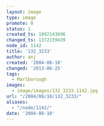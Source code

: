 ```yaml
---
layout: image
type: image
promote: 0
status: 1
created_ts: 1092143696
changed_ts: 1372159439
node_id: 1142
title: '132_3233'
author: anj
created: '2004-08-10'
changed: '2013-06-25'
tags:
  - Marlborough
images:
  - image/images/132_3233-1142.jpg
url: "/2004/08/10/132_3233/"
aliases:
  - "/node/1142/"
date: '2004-08-10'
---
```


